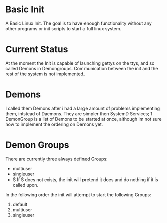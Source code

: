# Basic Init
A Basic Linux Init.
The goal is to have enough functionality without any other programs or init scripts to start a full linux system.
# Current Status
At the moment the Init is capable of launching gettys on the ttys, and so called Demons in Demongroups. Communication between the init and the rest of the system is not implemented.


# Demons
I called them Demons after i had a large amount of problems implementing them, intstead of Daemons.
They are simpler then SystemD Services; 1 DemonGroup is a list of Demons to be started at once, although im not sure how to implement the ordering on Demons yet.

# Demon Groups
There are currently three always defined Groups:
* multiuser
* singleuser
* S
If S does not exists, the init will pretend it does and do nothing if it is called upon.

In the following order the init will attempt to start the following Groups:
1. default
2. multiuser
3. singleuser
